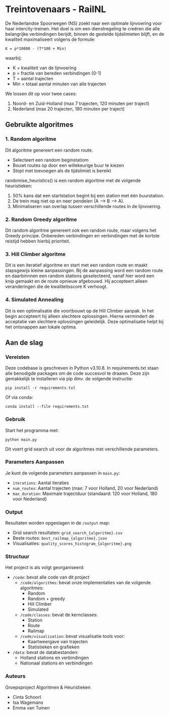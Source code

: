# Treintovenaars - RailNL

De Nederlandse Spoorwegen (NS) zoekt naar een optimale lijnvoering voor haar intercity-treinen. Het doel is om een dienstregeling te creëren die alle belangrijke verbindingen berijdt, binnen de gestelde tijdslimieten blijft, en de kwaliteit maximaliseert volgens de formule:

    K = p*10000 - (T*100 + Min)

waarbij:
- K = kwaliteit van de lijnvoering
- p = fractie van bereden verbindingen (0-1)
- T = aantal trajecten
- Min = totaal aantal minuten van alle trajecten

We lossen dit op voor twee cases:
1. Noord- en Zuid-Holland (max 7 trajecten, 120 minuten per traject)
2. Nederland (max 20 trajecten, 180 minuten per traject)
   
## Gebruikte algoritmes

### 1. Random algoritme
Dit algoritme genereert een random route.
- Selecteert een random beginstatiom
- Bouwt routes op door een willekeurige buur te kiezen
- Stopt met toevoegen als de tijdslimiet is bereikt

randomise_heuristics() is een random algoritme met de volgende heuristieken:
1. 50% kans dat een startstation begint bij een station met één buurstation.
2. De trein mag niet op en neer pendelen (A --> B --> A).
3. Minimaliseren van overlap tussen verschillende routes in de lijnvoering.

### 2. Random Greedy algoritme
Dit random algoritme genereert ook een random route, maar volgens het Greedy principe. Onbereden verbindingen en verbindingen met de kortste reistijd hebben hierbij prioriteit. 

### 3. Hill Climber algoritme
Dit is een iteratief algoritme en start met een random route en maakt stapsgewijs kleine aanpassingen. Bij de aanpassing word een random route en daarbinnnen een random stations geselecteerd, vanaf hier word een knip gemaakt en de route opnieuw afgebouwd. Hij accepteert alleen veranderingen die de kwaliteitsscore K verhoogt. 

### 4. Simulated Annealing
Dit is een optimalisatie die voortbouwt op de Hill Climber aanpak. In het begin accepteert hij alleen slechtere oplossingen. Hierna vermindert de acceptatie van slechtere oplossingen geleidelijk. Deze optimalisatie helpt bij het ontsnappen aan lokale optima.
  
## Aan de slag
### Vereisten
Deze codebase is geschreven in Python v3.10.8. In requirements.txt staan alle benodigde packages om de code succesvol te draaien. Deze zijn gemakkelijk te installeren via pip dmv. de volgende instructie:

    pip install -r requirements.txt

Of via conda:

    conda install --file requirements.txt

### Gebruik
Start het programma met:

    python main.py

Dit voert grid search uit voor de algoritmes met verschillende parameters.

### Parameters Aanpassen
Je kunt de volgende parameters aanpassen in `main.py`:
- `iterations`: Aantal iteraties 
- `num_routes`: Aantal trajecten (max: 7 voor Holland, 20 voor Nederland)
- `max_duration`: Maximale trajectduur (standaard: 120 voor Holland, 180 voor Nederland)

### Output
Resultaten worden opgeslagen in de `/output` map:
- Grid search resultaten: `grid_search_{algoritme}.csv`
- Beste routes: `best_railmap_{algoritme}.json`
- Visualisaties: `quality_scores_histogram_{algoritme}.png`

### Structuur
Het project is als volgt georganiseerd:

- `/code`: bevat alle code van dit project
  - `/code/algorithms`: bevat onze implementaties van de volgende algoritmes:
    - Random
    - Random + greedy
    - Hill Climber
    - Simulated
  - `/code/classes`: bevat de kernclasses:
    - Station
    - Route
    - Railmap
  - `/code/visualisation`: bevat visualisatie tools voor:
    - Kaartweergave van trajecten
    - Statistieken en grafieken
- `/data`: bevat de databestanden:
  - Holland stations en verbindingen
  - Nationaal stations en verbindingen

### Auteurs
Groepsproject Algoritmen &amp; Heuristieken
- Cinta Schoorl
- Isa Wagemans
- Emma van Tuinen
